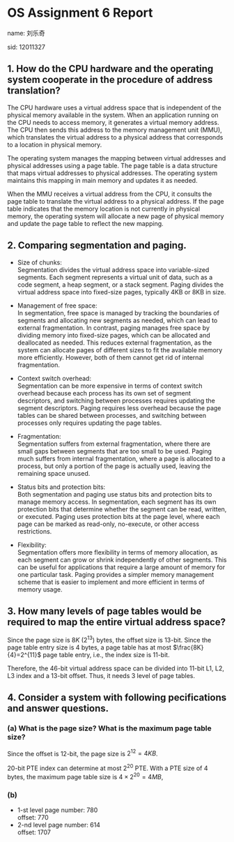 # OS Assignment 6 Report
name: 刘乐奇

sid: 12011327

## 1. How do the CPU hardware and the operating system cooperate in the procedure of address translation?

The CPU hardware uses a virtual address space that is independent of the physical memory available in the system. When an application running on the CPU needs to access memory, it generates a virtual memory address. The CPU then sends this address to the memory management unit (MMU), which translates the virtual address to a physical address that corresponds to a location in physical memory.

The operating system manages the mapping between virtual addresses and physical addresses using a page table. The page table is a data structure that maps virtual addresses to physical addresses. The operating system maintains this mapping in main memory and updates it as needed.

When the MMU receives a virtual address from the CPU, it consults the page table to translate the virtual address to a physical address. If the page table indicates that the memory location is not currently in physical memory, the operating system will allocate a new page of physical memory and update the page table to reflect the new mapping.

## 2. Comparing segmentation and paging.

* Size of chunks: \
Segmentation divides the virtual address space into variable-sized segments. Each segment represents a virtual unit of data, such as a code segment, a heap segment, or a stack segment. Paging divides the virtual address space into fixed-size pages, typically 4KB or 8KB in size.

* Management of free space: \
In segmentation, free space is managed by tracking the boundaries of segments and allocating new segments as needed, which can lead to external fragmentation. In contrast, paging manages free space by dividing memory into fixed-size pages, which can be allocated and deallocated as needed. This reduces external fragmentation, as the system can allocate pages of different sizes to fit the available memory more efficiently. However, both of them cannot get rid of internal fragmentation.

* Context switch overhead: \
Segmentation can be more expensive in terms of context switch overhead because each process has its own set of segment descriptors, and switching between processes requires updating the segment descriptors. Paging requires less overhead because the page tables can be shared between processes, and switching between processes only requires updating the page tables.

* Fragmentation: \
Segmentation suffers from external fragmentation, where there are small gaps between segments that are too small to be used. Paging much suffers from internal fragmentation, where a page is allocated to a process, but only a portion of the page is actually used, leaving the remaining space unused.

* Status bits and protection bits: \
Both segmentation and paging use status bits and protection bits to manage memory access. In segmentation, each segment has its own protection bits that determine whether the segment can be read, written, or executed. Paging uses protection bits at the page level, where each page can be marked as read-only, no-execute, or other access restrictions.

* Flexibility: \
Segmentation offers more flexibility in terms of memory allocation, as each segment can grow or shrink independently of other segments. This can be useful for applications that require a large amount of memory for one particular task. Paging provides a simpler memory management scheme that is easier to implement and more efficient in terms of memory usage.

## 3. How many levels of page tables would be required to map the entire virtual address space?

Since the page size is $8K$ ($2^{13}$) bytes, the offset size is $13$-bit. Since the page table entry size is $4$ bytes, a page table has at most $\frac{8K}{4}=2^{11}$ page table entry, i.e., the index size is $11$-bit.

Therefore, the $46$-bit virtual address space can be divided into $11$-bit L1, L2, L3 index and a $13$-bit offset. Thus, it needs $3$ level of page tables.

## 4. Consider a system with following pecifications and answer questions.

### (a) What is the page size? What is the maximum page table size?

Since the offset is $12$-bit, the page size is $2^{12}=4KB$. 

$20$-bit PTE index can determine at most $2^{20}$ PTE. With a PTE size of $4$ bytes, the maximum page table size is $4\times2^{20}=4MB$,

### (b)
* 1-st level page number: 780 \
  offset: 770
* 2-nd level page number: 614 \
  offset: 1707
